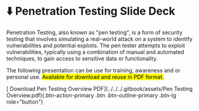# ⬇️ Penetration Testing Slide Deck

Penetration Testing, also known as "pen testing", is a form of security testing that involves simulating a real-world attack on a system to identify vulnerabilities and potential exploits. The pen tester attempts to exploit vulnerabilities, typically using a combination of manual and automated techniques, to gain access to sensitive data or functionality.

The following presentation can be use for training, awareness and or personal use. <mark class="green">Available for download and reuse in PDF format.</mark>

[<i class="bi bi-cloud-download"></i> Download Pen Testing Overview PDF](../../../.gitbook/assets/Pen Testing Overview.pdf){.btn-action-primary .btn .btn-outline-primary .btn-lg role="button"}